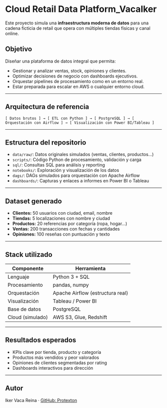 # Cloud Retail Data Platform_VacaIker

Este proyecto simula una **infraestructura moderna de datos** para una cadena ficticia de retail que opera con múltiples tiendas físicas y canal online.

## Objetivo

Diseñar una plataforma de datos integral que permita:

- Gestionar y analizar ventas, stock, opiniones y clientes.
- Optimizar decisiones de negocio con dashboards ejecutivos.
- Orquestar pipelines de procesamiento como en un entorno real.
- Estar preparada para escalar en AWS o cualquier entorno cloud.

---

## Arquitectura de referencia

```
[ Datos brutos ] → [ ETL con Python ] → [ PostgreSQL ] → [ Orquestación con Airflow ] → [ Visualización con Power BI/Tableau ]
```

---

## Estructura del repositorio

- `data/raw/`: Datos originales simulados (ventas, clientes, productos…)
- `scripts/`: Código Python de procesamiento, validación y carga
- `sql/`: Consultas SQL para análisis y reporting
- `notebooks/`: Exploración y visualización de los datos
- `dags/`: DAGs simulados para orquestación con Apache Airflow
- `dashboards/`: Capturas y enlaces a informes en Power BI o Tableau

---

## Dataset generado

- **Clientes:** 50 usuarios con ciudad, email, nombre
- **Tiendas:** 5 localizaciones con nombre y ciudad
- **Productos:** 20 referencias por categoría (ropa, hogar…)
- **Ventas:** 200 transacciones con fechas y cantidades
- **Opiniones:** 100 reseñas con puntuación y texto

---

## Stack utilizado

| Componente        | Herramienta                     |
|-------------------|---------------------------------|
| Lenguaje          | Python 3 + SQL                  |
| Procesamiento     | pandas, numpy                   |
| Orquestación      | Apache Airflow (estructura real)|
| Visualización     | Tableau / Power BI              |
| Base de datos     | PostgreSQL                      |
| Cloud (simulado)  | AWS S3, Glue, Redshift          |

---

## Resultados esperados

- KPIs clave por tienda, producto y categoría
- Productos más vendidos y peor valorados
- Opiniones de clientes segmentadas por rating
- Dashboards interactivos para dirección

---

## Autor

Iker Vaca Reina · [GitHub: Protexton](https://github.com/Protexton)

